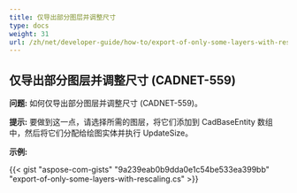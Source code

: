 ```yaml
---
title: 仅导出部分图层并调整尺寸
type: docs
weight: 31
url: /zh/net/developer-guide/how-to/export-of-only-some-layers-with-rescaling/
---
```


## **仅导出部分图层并调整尺寸 (CADNET-559)**

**问题:** 如何仅导出部分图层并调整尺寸 (CADNET-559)。

**提示:** 要做到这一点，请选择所需的图层，将它们添加到 CadBaseEntity 数组中，然后将它们分配给绘图实体并执行 UpdateSize。

**示例:**

{{< gist "aspose-com-gists" "9a239eab0b9dda0e1c54be533ea399bb" "export-of-only-some-layers-with-rescaling.cs" >}}
